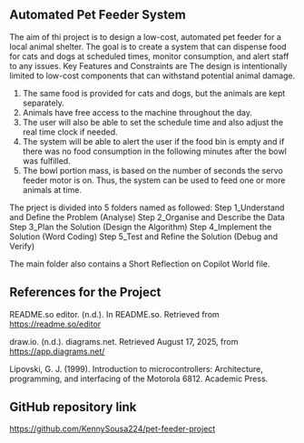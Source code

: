 
## Automated Pet Feeder System

The aim of thi project is to design a low-cost, automated pet feeder for a local animal shelter. The goal is to create a system that can dispense food for cats and dogs at scheduled times, monitor consumption, and alert staff to any issues.
Key Features and Constraints are
The design is intentionally limited to low-cost components that can withstand potential animal damage.
1.	The same food is provided for cats and dogs, but the animals are kept separately. 
2.	Animals have free access to the machine throughout the day.
3.	The user will also be able to set the schedule time and also adjust the real time clock if needed.  
4.	The system will be able to alert the user if the food bin is empty and if there was no food consumption in the following minutes after the bowl was fulfilled. 
5.	The bowl portion mass, is based on the number of seconds the servo feeder motor is on. Thus, the system can be used to feed one or more animals at time.

The prject is divided into 5 folders named as followed:
Step 1_Understand and Define the Problem (Analyse)
Step 2_Organise and Describe the Data
Step 3_Plan the Solution (Design the Algorithm)
Step 4_Implement the Solution (Word Coding)
Step 5_Test and Refine the Solution (Debug and Verify)

The main folder also contains a Short Reflection on Copilot World file.

## References for the Project

README.so editor. (n.d.). In README.so. Retrieved from https://readme.so/editor

draw.io. (n.d.). diagrams.net. Retrieved August 17, 2025, from https://app.diagrams.net/

Lipovski, G. J. (1999). Introduction to microcontrollers: Architecture, programming, and interfacing of the Motorola 6812. Academic Press.

## GitHub repository link

https://github.com/KennySousa224/pet-feeder-project
